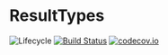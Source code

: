 # ResultTypes

![Lifecycle](https://img.shields.io/badge/lifecycle-experimental-orange.svg)<!--
![Lifecycle](https://img.shields.io/badge/lifecycle-maturing-blue.svg)
![Lifecycle](https://img.shields.io/badge/lifecycle-stable-green.svg)
![Lifecycle](https://img.shields.io/badge/lifecycle-retired-orange.svg)
![Lifecycle](https://img.shields.io/badge/lifecycle-archived-red.svg)
![Lifecycle](https://img.shields.io/badge/lifecycle-dormant-blue.svg) -->
[![Build Status](https://travis-ci.com/tpapp/ResultTypes.jl.svg?branch=master)](https://travis-ci.com/tpapp/ResultTypes.jl)
[![codecov.io](http://codecov.io/github/tpapp/ResultTypes.jl/coverage.svg?branch=master)](http://codecov.io/github/tpapp/ResultTypes.jl?branch=master)
